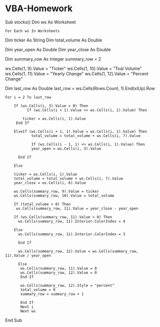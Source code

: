 # VBA-Homework

Sub stocks()
Dim ws As Worksheet
    
    For Each ws In Worksheets

Dim ticker As String
Dim total_volume As Double

Dim year_open As Double
Dim year_close As Double

Dim summary_row As Integer
summary_row = 2
    

ws.Cells(1, 9).Value = "Ticker"
ws.Cells(1, 10).Value = "Toal Volume"
ws.Cells(1, 11).Value = "Yearly Change"
ws.Cells(1, 12).Value = "Percent Change"

Dim last_row As Double
    last_row = ws.Cells(Rows.Count, 1).End(xlUp).Row
    
    For i = 2 To last_row
        
        If (ws.Cells(i, 3).Value = 0) Then
              If (ws.Cells(i + 1).Value <> ws.Cells(i, 1).Value) Then

            ticker = ws.Cells(i, 1).Value
         End If
              
        ElseIf (ws.Cells(i + 1, 1).Value = ws.Cells(i, 1).Value) Then
                total_volume = total_volume + ws.Cells(i, 7).Value
                
                If (ws.Cells(i - 1, 1) <> ws.Cells(i, 1).Value) Then
                year_open = ws.Cells(i, 3).Value
                
          End If
                
        Else
            
        ticker = ws.Cells(i, 1).Value
        total_volume = total_volume + ws.Cells(i, 7).Value
        year_close = ws.Cells(i, 6).Value
        
        ws.Cells(summary_row, 9).Value = ticker
        ws.Cells(summary_row, 10).Value = total_volume
        
        If (total_volume > 0) Then
         ws.Cells(summary_row, 11).Value = year_close - year_open
        
        If (ws.Cells(summary_row, 11).Value > 0) Then
          ws.Cells(summary_row, 11).Interior.ColorIndex = 4
          
        Else
          ws.Cells(summary_row, 11).Interior.ColorIndex = 3
          
          End If
          
          ws.Cells(summary_row, 12).Value = ws.Cells(summary_row, 11).Value / year_open
          
          Else
           ws.Cells(summary_row, 11).Value = 0
           ws.Cells(summary_row, 12).Value = 0
           End If
           
           ws.Cells(summary_row, 12).Style = "percent"
           total_volume = 0
           summary_row = summary_row + 1
           
           End If
           Next i
           Next ws
End Sub


